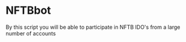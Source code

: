 # NFTBbot
By this script you will be able to participate in NFTB IDO's from a large number of accounts
